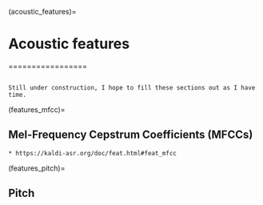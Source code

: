 


(acoustic_features)=
# Acoustic features
=================

```{warning}

Still under construction, I hope to fill these sections out as I have time.
```


(features_mfcc)=
## Mel-Frequency Cepstrum Coefficients (MFCCs)

```{seealso}
* https://kaldi-asr.org/doc/feat.html#feat_mfcc
```


(features_pitch)=
## Pitch
